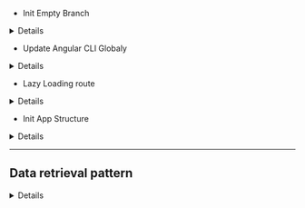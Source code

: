 - Init Empty Branch

<details>

```js
git switch --orphan test3
git commit --allow-empty -m "Initial"
git push -u origin test3
New-Item .gitignore
New-Item README.md
mkdir test3
cd test3
ng new RxJs --directory ./

```

</details>

- Update Angular CLI Globaly

<details>

```js
npm uninstall -g angular-cli
npm cache clean or npm cache verify // (if npm > 5) ~clean -f
npm install -g @angular/cli@latest
```

</details>

- Lazy Loading route

<details>

```js
ng generate module login --route login --module app.module
// OR THE SAME
ng g m login --routing
// res → login/login-routing.module.ts & login/login.module.ts
ng g c login
// res → login/login.component/html/scss/spec.ts/ts

```

</details>

- Init App Structure

<details>

```js
ng g c views/home/welcome --flat --skip-tests --inline-style --dry-run
ng g s views/product-categories/product-category --skip-tests --dry-run
ng g i views/product-categories/product-category --dry-run
g g c views/products/product-list --flat --skip-tests
ng g i views/products/product --dry-run
ng g s views/products/product --skip-tests --dry-run
ng g m views/products/product --flat --dry-run
ng g c views/products/product-list-alt/product-detail --flat --skip-tests --inline-style --dry-run
ng g c views/products/product-list-alt/product-list-alt --flat --skip-tests --inline-style --dry-run
ng g c views/products/product-list-alt/product-shell --flat --skip-tests --inline-style --dry-run
ng g s suppliers/supplier --skip-tests --dry-run

npm i angular-in-memory-web-api

ng g c views/error-page/page-not-found --flat --skip-tests --inline-style --inline-template --dry-run

npm i bootstrap
```

![Alt text](test3/src/readmeAssets/init-rxjs-app.png)

</details>

---

## Data retrieval pattern

<details>

- procedural

<details>
// interface

![Alt text](test3/src/readmeAssets/interface.png)

// service

![Alt text](test3/src/readmeAssets/service-get.png)

// error handle

![Alt text](test3/src/readmeAssets/err-handle.png)

// get data

![Alt text](test3/src/readmeAssets/get-data.png)

// display data

![Alt text](test3/src/readmeAssets/display-data.png)

</details>

- common pattern with an async pipe ("product$ | async")

<details>
// init stream$

![Alt text](test3/src/readmeAssets/async-1.png)

// template with async pipe

![Alt text](test3/src/readmeAssets/async-2.png)

</details>

- handling observable error

<details>
  - catch
  - optionally rethrow the error
  - replace the errored observable w a new observable

- RxJs Error Handling Features
  - catchError
    ![Alt text](test3/src/readmeAssets/catchError.png)
    ![Alt text](test3/src/readmeAssets/catchError-2.png)
  - throwError
    ![Alt text](test3/src/readmeAssets/throwError.png)
  - EMPTY
    ![Alt text](test3/src/readmeAssets/emptyError.png)

---

- catch and replace

![Alt text](test3/src/readmeAssets/catch-replace.png)

- catch and rethrow

![Alt text](test3/src/readmeAssets/catch-rethrow.png)

// or

![Alt text](test3/src/readmeAssets/catch-rethrow2.png)

// regular

![Alt text](test3/src/readmeAssets/handleError.png)

// reactive

![Alt text](test3/src/readmeAssets/handleError-reactive.png)

// code

![Alt text](test3/src/readmeAssets/handleError-reactive2.png)

</details>

- async pipe benefits

<details>
  - no need to subscribe
  - no need to unsubscribe
  - improve change detection

![Alt text](test3/src/readmeAssets/change-detection.png)

- implement change detection

![Alt text](test3/src/readmeAssets/change-detection-code.png)

// with change detection

![Alt text](test3/src/readmeAssets/change-detection-w.png)

// without change detection

![Alt text](test3/src/readmeAssets/change-detection-w-o.png)

</details>

- procedural vs declarative

<details>
// procedural

![Alt text](test3/src/readmeAssets/procedural.png)

// declarative

![Alt text](test3/src/readmeAssets/declarative.png)

</details>

- parameters handling

<details>

![Alt text](test3/src/readmeAssets/handling-parameters.png)

</details>

- mapping an HTTP Response

<details>

![Alt text](test3/src/readmeAssets/mapping-response.png)

![Alt text](test3/src/readmeAssets/mapping-http-response.png)

- mapping array elements

![Alt text](test3/src/readmeAssets/syntax-error.png)

// resolve syntax error (handle possibly undefined)

![Alt text](test3/src/readmeAssets/syntax-error-resolve.png)

// another fup

![Alt text](test3/src/readmeAssets/syntax-error-resolve2.png)

// transforming array elements

![Alt text](test3/src/readmeAssets/transforming-array.png)

// transforming data array!?

![Alt text](test3/src/readmeAssets/transforming-data-http.png)

// transforming tada res

![Alt text](test3/src/readmeAssets/transforming-data-http-res.png)

</details>

---

- types of combination operators/functions

<details>

// combine to a single Observable results (merge,concat)

![Alt text](test3/src/readmeAssets/merge-concat.png)

// flatten high-order Observables

![Alt text](test3/src/readmeAssets/mergeAll.png)

// emit a combined value (combineLatest, forkJoin withLatestFrom)

![Alt text](test3/src/readmeAssets/emit-combine.png)

// combineLatest

![Alt text](test3/src/readmeAssets/combine-latest.png)

// forkJoin (last not latest)

![Alt text](test3/src/readmeAssets/forkJoin.png)

// withLatestFom

![Alt text](test3/src/readmeAssets/withLatestFrom.png)

</details>

- mapping an Id to a string

<details>
// add string category

![Alt text](test3/src/readmeAssets/mapping-id-to-string.png)

// ad second stream

![Alt text](test3/src/readmeAssets/mapping-double-stream.png)

// combining the streams

![Alt text](test3/src/readmeAssets/combining-stream.png)

// combining the streams code

![Alt text](test3/src/readmeAssets/combining-stream-code.png)

// res

![Alt text](test3/src/readmeAssets/mappingResDoubleStream.png)

</details>

- reacting to actions RxJs Features (filter,startWith, Subject, BehaviorSubject)

<details>
// filter

![Alt text](test3/src/readmeAssets/filter.png)

// filter diagram

![Alt text](test3/src/readmeAssets/filter-marble.png)

// data stream vs action stream

![Alt text](test3/src/readmeAssets/dataStreamVsActionStream.png)

// combining data stream and action stream

![Alt text](test3/src/readmeAssets/combine-dataStreamAndAction.png)

// Observable: Unicast

![Alt text](test3/src/readmeAssets/observable-unicast.png)

// Subject: Multicast

![Alt text](test3/src/readmeAssets/subject-multicast.png)

// BehaviorSubject

![Alt text](test3/src/readmeAssets/behaviorSubject.png)

Creating an Action Stream

![Alt text](test3/src/readmeAssets/createActionStream.png)

// reacting to action

![Alt text](test3/src/readmeAssets/reactingToAction.png)

// reacting to action

![Alt text](test3/src/readmeAssets/reactingToActionCode.png)

// start with initial value

![Alt text](test3/src/readmeAssets/startWithInitial.png)

// StartWith operator

![Alt text](test3/src/readmeAssets/startWith.png)

// StartWith operator

![Alt text](test3/src/readmeAssets/startWithCode.png)

// OR BehaviorSubject

![Alt text](test3/src/readmeAssets/BehaviorSubjectCodeRes.png)

</details>

- reacting to actions (selections) // merge, scan

<details>

- create action stream
  ![Alt text](test3/src/readmeAssets/createActionStream2.png)
- combine ActionStream with DataStream
  ![Alt text](test3/src/readmeAssets/combineActionWData.png)
- emit value to the ActionStream
  ![Alt text](test3/src/readmeAssets/emitValueToActionStream.png)
- ↓↓↓ // event emitter component.ts
  ![Alt text](test3/src/readmeAssets/componentEmitter.png)
- ↓↓↓ // event emitter component.html
  ![Alt text](test3/src/readmeAssets/componentEmitterHtml.png)
- ↓↓↓ // event emitter component.html - !!! change styles w ActionStream
  ![Alt text](test3/src/readmeAssets/componentEmitterHtmlStyles.png)
- bind Observable with ChangeDetectionStrategy.OnPush
- res:
  ![Alt text](test3/src/readmeAssets/detail-res-select.png)

</details>

- display error msg w action stream & changeDetectionStrategy

<details>

- init stream
  ![Alt text](test3/src/readmeAssets/errorMessageStream.png)
- set value to stream
  ![Alt text](test3/src/readmeAssets/setValueToStream.png)
- bind observable w async pipe
  ![Alt text](test3/src/readmeAssets/errorMsgWStreamDisplay.png)
- res: UI Error Display
  ![Alt text](test3/src/readmeAssets/UIerror.png)

</details>

</details>
